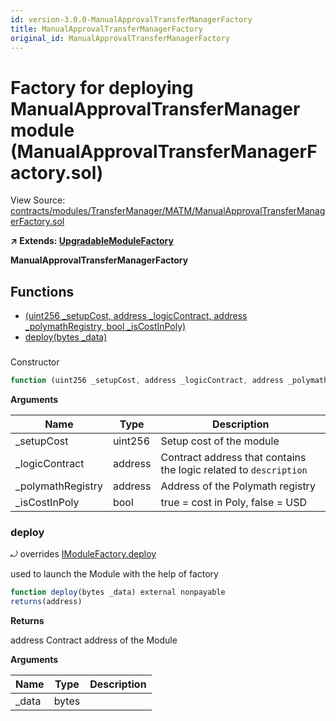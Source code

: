 ```yaml
---
id: version-3.0.0-ManualApprovalTransferManagerFactory
title: ManualApprovalTransferManagerFactory
original_id: ManualApprovalTransferManagerFactory
---
```


# Factory for deploying ManualApprovalTransferManager module (ManualApprovalTransferManagerFactory.sol)

View Source: [contracts/modules/TransferManager/MATM/ManualApprovalTransferManagerFactory.sol](../../contracts/modules/TransferManager/MATM/ManualApprovalTransferManagerFactory.sol)

**↗ Extends: [UpgradableModuleFactory](UpgradableModuleFactory.md)**

**ManualApprovalTransferManagerFactory**

## Functions

- [(uint256 _setupCost, address _logicContract, address _polymathRegistry, bool _isCostInPoly)](#)
- [deploy(bytes _data)](#deploy)

### 

Constructor

```js
function (uint256 _setupCost, address _logicContract, address _polymathRegistry, bool _isCostInPoly) public nonpayable UpgradableModuleFactory 
```

**Arguments**

| Name        | Type           | Description  |
| ------------- |------------- | -----|
| _setupCost | uint256 | Setup cost of the module | 
| _logicContract | address | Contract address that contains the logic related to `description` | 
| _polymathRegistry | address | Address of the Polymath registry | 
| _isCostInPoly | bool | true = cost in Poly, false = USD | 

### deploy

⤾ overrides [IModuleFactory.deploy](IModuleFactory.md#deploy)

used to launch the Module with the help of factory

```js
function deploy(bytes _data) external nonpayable
returns(address)
```

**Returns**

address Contract address of the Module

**Arguments**

| Name        | Type           | Description  |
| ------------- |------------- | -----|
| _data | bytes |  | 

